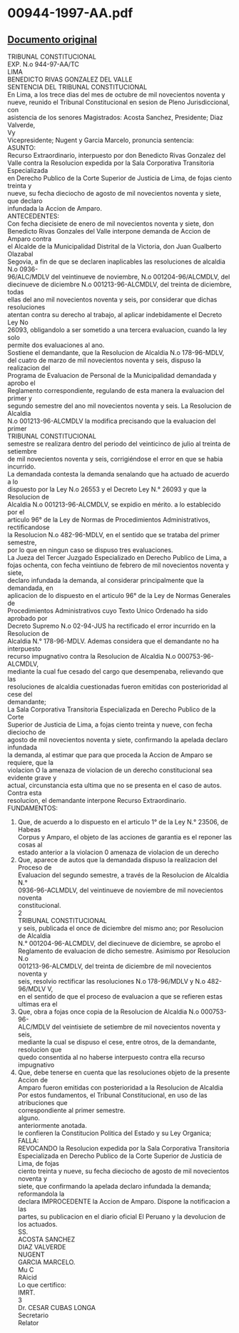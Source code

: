 
00944-1997-AA.pdf
=================
  
[Documento original](https://tc.gob.pe/jurisprudencia/2000/00944-1997-AA.pdf)  
---  
TRIBUNAL CONSTITUCIONAL  
EXP. N.o 944-97-AA/TC  
LIMA  
BENEDICTO RIVAS GONZALEZ DEL VALLE  
SENTENCIA DEL TRIBUNAL CONSTITUCIONAL  
En Lima, a los trece dias del mes de octubre de mil novecientos noventa y  
nueve, reunido el Tribunal Constitucional en sesion de Pleno Jurisdiccional, con  
asistencia de los senores Magistrados: Acosta Sanchez, Presidente; Diaz Valverde,  
Vy  
Vicepresidente; Nugent y Garcia Marcelo, pronuncia sentencia:  
ASUNTO:  
Recurso Extraordinario, interpuesto por don Benedicto Rivas Gonzalez del  
Valle contra la Resolucion expedida por la Sala Corporativa Transitoria Especializada  
en Derecho Publico de la Corte Superior de Justicia de Lima, de fojas ciento treinta y  
nueve, su fecha dieciocho de agosto de mil novecientos noventa y siete, que declaro  
infundada la Accion de Amparo.  
ANTECEDENTES:  
Con fecha diecisiete de enero de mil novecientos noventa y siete, don  
Benedicto Rivas Gonzales del Valle interpone demanda de Accion de Amparo contra  
el Alcalde de la Municipalidad Distrital de la Victoria, don Juan Gualberto Olazabal  
Segovia, a fin de que se declaren inaplicables las resoluciones de alcaldia N.o 0936-  
96/ALC/MDLV del veintinueve de noviembre, N.o 001204-96/ALCMDLV, del  
diecinueve de diciembre N.o 001213-96-ALCMDLV, del treinta de diciembre, todas  
ellas del ano mil novecientos noventa y seis, por considerar que dichas resoluciones  
atentan contra su derecho al trabajo, al aplicar indebidamente el Decreto Ley No  
26093, obligandolo a ser sometido a una tercera evaluacion, cuando la ley solo  
permite dos evaluaciones al ano.  
Sostiene el demandante, que la Resolucion de Alcaldia N.o 178-96-MDLV,  
del cuatro de marzo de mil novecientos noventa y seis, dispuso la realizacion del  
Programa de Evaluacion de Personal de la Municipalidad demandada y aprobo el  
Reglamento correspondiente, regulando de esta manera la evaluacion del primer y  
segundo semestre del ano mil novecientos noventa y seis. La Resolucion de Alcaldia  
N.o 001213-96-ALCMDLV la modifica precisando que la evaluacion del primer  
TRIBUNAL CONSTITUCIONAL  
semestre se realizara dentro del periodo del veinticinco de julio al treinta de setiembre  
de mil novecientos noventa y seis, corrigiéndose el error en que se habia incurrido.  
La demandada contesta la demanda senalando que ha actuado de acuerdo a lo  
dispuesto por la Ley N.o 26553 y el Decreto Ley N.° 26093 y que la Resolucion de  
Alcaldia N.o 001213-96-ALCMDLV, se expidio en mérito. a lo establecido por el  
articulo 96° de la Ley de Normas de Procedimientos Administrativos, rectificandose  
la Resolucion N.o 482-96-MDLV, en el sentido que se trataba del primer semestre,  
por lo que en ningun caso se dispuso tres evaluaciones.  
La Jueza del Tercer Juzgado Especializado en Derecho Publico de Lima, a  
fojas ochenta, con fecha veintiuno de febrero de mil novecientos noventa y siete,  
declaro infundada la demanda, al considerar principalmente que la demandada, en  
aplicacion de lo dispuesto en el articulo 96° de la Ley de Normas Generales de  
Procedimientos Administrativos cuyo Texto Unico Ordenado ha sido aprobado por  
Decreto Supremo N.o 02-94-JUS ha rectificado el error incurrido en la Resolucion de  
Alcaldia N.° 178-96-MDLV. Ademas considera que el demandante no ha interpuesto  
recurso impugnativo contra la Resolucion de Alcaldia N.o 000753-96-ALCMDLV,  
mediante la cual fue cesado del cargo que desempenaba, relievando que las  
resoluciones de alcaldia cuestionadas fueron emitidas con posterioridad al cese del  
demandante;  
La Sala Corporativa Transitoria Especializada en Derecho Publico de la Corte  
Superior de Justicia de Lima, a fojas ciento treinta y nueve, con fecha dieciocho de  
agosto de mil novecientos noventa y siete, confirmando la apelada declaro infundada  
la demanda, al estimar que para que proceda la Accion de Amparo se requiere, que la  
violacion O la amenaza de violacion de un derecho constitucional sea evidente grave y  
actual, circunstancia esta ultima que no se presenta en el caso de autos. Contra esta  
resolucion, el demandante interpone Recurso Extraordinario.  
FUNDAMENTOS:  
1. Que, de acuerdo a lo dispuesto en el articulo 1° de la Ley N.° 23506, de Habeas  
Corpus y Amparo, el objeto de las acciones de garantia es el reponer las cosas al  
estado anterior a la violacion 0 amenaza de violacion de un derecho  
2. Que, aparece de autos que la demandada dispuso la realizacion del Proceso de  
Evaluacion del segundo semestre, a través de la Resolucion de Alcaldia N.°  
0936-96-ACLMDLV, del veintinueve de noviembre de mil novecientos noventa  
constitucional.  
2  
TRIBUNAL CONSTITUCIONAL  
y seis, publicada el once de diciembre del mismo ano; por Resolucion de Alcaldia  
N.° 001204-96-ALCMDLV, del diecinueve de diciembre, se aprobo el  
Reglamento de evaluacion de dicho semestre. Asimismo por Resolucion N.o  
001213-96-ALCMDLV, del treinta de diciembre de mil novecientos noventa y  
seis, resolvio rectificar las resoluciones N.o 178-96/MDLV y N.o 482-96/MDLV V,  
en el sentido de que el proceso de evaluacion a que se refieren estas ultimas era el  
3. Que, obra a fojas once copia de la Resolucion de Alcaldia N.o 000753-96-  
ALC/MDLV del veintisiete de setiembre de mil novecientos noventa y seis,  
mediante la cual se dispuso el cese, entre otros, de la demandante, resolucion que  
quedo consentida al no haberse interpuesto contra ella recurso impugnativo  
4. Que, debe tenerse en cuenta que las resoluciones objeto de la presente Accion de  
Amparo fueron emitidas con posterioridad a la Resolucion de Alcaldia  
Por estos fundamentos, el Tribunal Constitucional, en uso de las atribuciones que  
correspondiente al primer semestre.  
alguno.  
anteriormente anotada.  
le confieren la Constitucion Politica del Estado y su Ley Organica;  
FALLA:  
REVOCANDO la Resolucion expedida por la Sala Corporativa Transitoria  
Especializada en Derecho Publico de la Corte Superior de Justicia de Lima, de fojas  
ciento treinta y nueve, su fecha dieciocho de agosto de mil novecientos noventa y  
siete, que confirmando la apelada declaro infundada la demanda; reformandola la  
declara IMPROCEDENTE la Accion de Amparo. Dispone la notificacion a las  
partes, su publicacion en el diario oficial El Peruano y la devolucion de los actuados.  
SS.  
ACOSTA SANCHEZ  
DIAZ VALVERDE  
NUGENT  
GARCIA MARCELO.  
Mu C  
RAicid  
Lo que certifico:  
IMRT.  
3  
Dr. CESAR CUBAS LONGA  
Secretario  
Relator